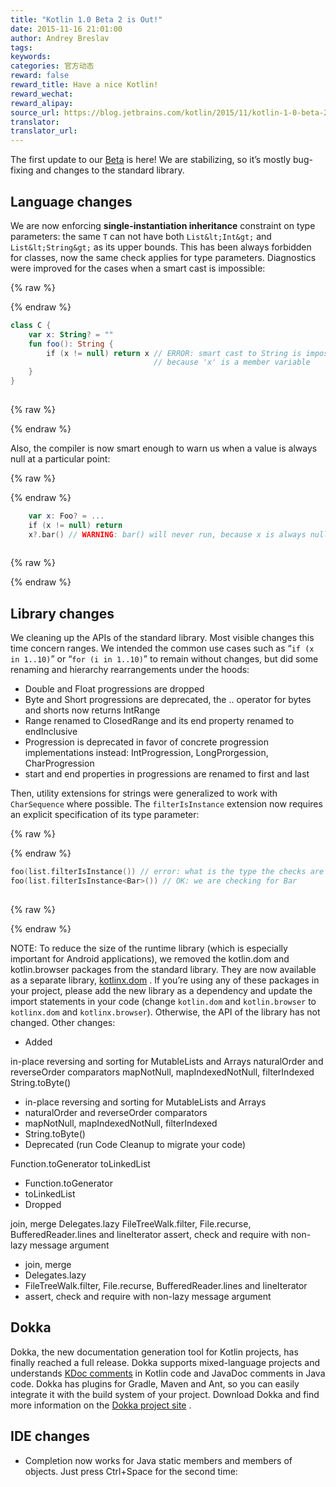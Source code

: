 ```yaml
---
title: "Kotlin 1.0 Beta 2 is Out!"
date: 2015-11-16 21:01:00
author: Andrey Breslav
tags:
keywords:
categories: 官方动态
reward: false
reward_title: Have a nice Kotlin!
reward_wechat:
reward_alipay:
source_url: https://blog.jetbrains.com/kotlin/2015/11/kotlin-1-0-beta-2-is-out/
translator:
translator_url:
---
```


The first update to our [Beta](http://blog.jetbrains.com/kotlin/2015/11/the-kotlin-language-1-0-beta-is-here/) is here! We are stabilizing, so it’s mostly bug-fixing and changes to the standard library.
## Language changes

We are now enforcing <strong>single-instantiation inheritance</strong> constraint on type parameters: the same `T` can not have both `List&lt;Int&gt;` and `List&lt;String&gt;` as its upper bounds. This has been always forbidden for classes, now the same check applies for type parameters.<span id="more-3093"></span>
Diagnostics were improved for the cases when a smart cast is impossible:

{% raw %}
<p></p>
{% endraw %}

```kotlin
class C {
    var x: String? = ""
    fun foo(): String {
        if (x != null) return x // ERROR: smart cast to String is impossible,
                                // because 'x' is a member variable
    }
}
 
```

{% raw %}
<p></p>
{% endraw %}

Also, the compiler is now smart enough to warn us when a value is always null at a particular point:

{% raw %}
<p></p>
{% endraw %}

```kotlin
    var x: Foo? = ...
    if (x != null) return
    x?.bar() // WARNING: bar() will never run, because x is always null here
 
```

{% raw %}
<p></p>
{% endraw %}

## Library changes

We cleaning up the APIs of the standard library. Most visible changes this time concern ranges. We intended the common use cases such as “`if (x in 1..10)`” or “`for (i in 1..10)`” to remain without changes, but did some renaming and hierarchy rearrangements under the hoods:

* Double and Float progressions are dropped
* Byte and Short progressions are deprecated, the .. operator for bytes and shorts now returns IntRange
* Range<T> renamed to ClosedRange<T> and its end property renamed to endInclusive
* Progression<T> is deprecated in favor of concrete progression implementations instead: IntProgression, LongProrgession, CharProgression
* start and end properties in progressions are renamed to first and last

Then, utility extensions for strings were generalized to work with `CharSequence` where possible.
The `filterIsInstance` extension now requires an explicit specification of its type parameter:

{% raw %}
<p></p>
{% endraw %}

```kotlin
foo(list.filterIsInstance()) // error: what is the type the checks are done for?!
foo(list.filterIsInstance<Bar>()) // OK: we are checking for Bar
 
```

{% raw %}
<p></p>
{% endraw %}

NOTE: To reduce the size of the runtime library (which is especially important for Android applications), we removed the kotlin.dom and kotlin.browser packages from the standard library. They are now available as a separate library, [kotlinx.dom](https://github.com/Kotlin/kotlinx.dom) . If you’re using any of these packages in your project, please add the new library as a dependency and update the import statements in your code (change `kotlin.dom` and `kotlin.browser` to `kotlinx.dom` and `kotlinx.browser`). Otherwise, the API of the library has not changed.
Other changes:

* Added

in-place reversing and sorting for MutableLists and Arrays
naturalOrder and reverseOrder comparators
mapNotNull, mapIndexedNotNull, filterIndexed
String.toByte()
* in-place reversing and sorting for MutableLists and Arrays
* naturalOrder and reverseOrder comparators
* mapNotNull, mapIndexedNotNull, filterIndexed
* String.toByte()
* Deprecated (run Code Cleanup to migrate your code)

Function.toGenerator
toLinkedList
* Function.toGenerator
* toLinkedList
* Dropped

join, merge
Delegates.lazy
FileTreeWalk.filter, File.recurse, BufferedReader.lines and lineIterator
assert, check and require with non-lazy message argument
* join, merge
* Delegates.lazy
* FileTreeWalk.filter, File.recurse, BufferedReader.lines and lineIterator
* assert, check and require with non-lazy message argument

## Dokka

Dokka, the new documentation generation tool for Kotlin projects, has finally reached a full release. Dokka supports mixed-language projects and understands [KDoc comments](https://kotlinlang.org/docs/reference/kotlin-doc.html) in Kotlin code and JavaDoc comments in Java code. Dokka has plugins for Gradle, Maven and Ant, so you can easily integrate it with the build system of your project. Download Dokka and find more information on the [Dokka project site](http://github.com/kotlin/dokka) .
## IDE changes


* Completion now works for Java static members and members of objects. Just press Ctrl+Space for the second time:

